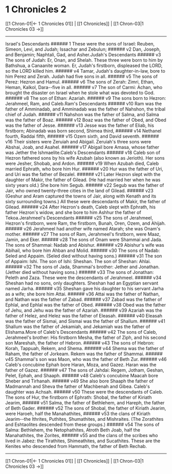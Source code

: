 # 1 Chronicles 2

[[1 Chron-01|← 1 Chronicles 01]] | [[1 Chronicles]] | [[1 Chron-03|1 Chronicles 03 →]]
***

Israel's Descendants ###### 1 These were the sons of Israel: Reuben, Simeon, Levi, and Judah; Issachar and Zebulun; ###### v2 Dan, Joseph, and Benjamin; Naphtali, Gad, and Asher.Judah's Descendants ###### v3 The sons of Judah: Er, Onan, and Shelah. These three were born to him by Bathshua, a Canaanite woman. Er, Judah's firstborn, displeased the LORD, so the LORD killed him. ###### v4 Tamar, Judah's daughter-in-law, bore to him Perez and Zerah. Judah had five sons in all. ###### v5 The sons of Perez: Hezron and Hamul. ###### v6 The sons of Zerah: Zimri, Ethan, Heman, Kalkol, Dara--five in all. ###### v7 The son of Carmi: Achan, who brought the disaster on Israel when he stole what was devoted to God. ###### v8 The son of Ethan: Azariah. ###### v9 The sons born to Hezron: Jerahmeel, Ram, and Caleb.Ram's Descendants ###### v10 Ram was the father of Amminadab, and Amminadab was the father of Nahshon, the tribal chief of Judah. ###### v11 Nahshon was the father of Salma, and Salma was the father of Boaz. ###### v12 Boaz was the father of Obed, and Obed was the father of Jesse. ###### v13 Jesse was the father of Eliab, his firstborn; Abinadab was born second, Shimea third, ###### v14 Nethanel fourth, Raddai fifth, ###### v15 Ozem sixth, and David seventh. ###### v16 Their sisters were Zeruiah and Abigail. Zeruiah's three sons were Abshai, Joab, and Asahel. ###### v17 Abigail bore Amasa, whose father was Jether the Ishmaelite.Caleb's Descendants ###### v18 Caleb son of Hezron fathered sons by his wife Azubah (also known as Jerioth). Her sons were Jesher, Shobab, and Ardon. ###### v19 When Azubah died, Caleb married Ephrath, who bore him Hur. ###### v20 Hur was the father of Uri, and Uri was the father of Bezalel. ###### v21 Later Hezron slept with the daughter of Makir, the father of Gilead. (He had married her when he was sixty years old.) She bore him Segub. ###### v22 Segub was the father of Jair, who owned twenty-three cities in the land of Gilead. ###### v23 (Geshur and Aram captured the towns of Jair, along with Kenath and its sixty surrounding towns.) All these were descendants of Makir, the father of Gilead. ###### v24 After Hezron's death, Caleb slept with Ephrath, his father Hezron's widow, and she bore to him Ashhur the father of Tekoa.Jerahmeel's Descendants ###### v25 The sons of Jerahmeel, Hezron's firstborn, were Ram, the firstborn, Bunah, Oren, Ozem, and Ahijah. ###### v26 Jerahmeel had another wife named Atarah; she was Onam's mother. ###### v27 The sons of Ram, Jerahmeel's firstborn, were Maaz, Jamin, and Eker. ###### v28 The sons of Onam were Shammai and Jada. The sons of Shammai: Nadab and Abishur. ###### v29 Abishur's wife was Abihail, who bore him Ahban and Molid. ###### v30 The sons of Nadab: Seled and Appaim. (Seled died without having sons.) ###### v31 The son of Appaim: Ishi. The son of Ishi: Sheshan. The son of Sheshan: Ahlai. ###### v32 The sons of Jada, Shammai's brother: Jether and Jonathan. (Jether died without having sons.) ###### v33 The sons of Jonathan: Peleth and Zaza. These were the descendants of Jerahmeel. ###### v34 Sheshan had no sons, only daughters. Sheshan had an Egyptian servant named Jarha. ###### v35 Sheshan gave his daughter to his servant Jarha as a wife; she bore him Attai. ###### v36 Attai was the father of Nathan, and Nathan was the father of Zabad. ###### v37 Zabad was the father of Ephlal, and Ephlal was the father of Obed. ###### v38 Obed was the father of Jehu, and Jehu was the father of Azariah. ###### v39 Azariah was the father of Helez, and Helez was the father of Eleasah. ###### v40 Eleasah was the father of Sismai, and Sismai was the father of Shallum. ###### v41 Shallum was the father of Jekamiah, and Jekamiah was the father of Elishama.More of Caleb's Descendants ###### v42 The sons of Caleb, Jerahmeel's brother: His firstborn Mesha, the father of Ziph, and his second son Mareshah, the father of Hebron. ###### v43 The sons of Hebron: Korah, Tappuah, Rekem, and Shema. ###### v44 Shema was the father of Raham, the father of Jorkeam. Rekem was the father of Shammai. ###### v45 Shammai's son was Maon, who was the father of Beth Zur. ###### v46 Caleb's concubine Ephah bore Haran, Moza, and Gazez. Haran was the father of Gazez. ###### v47 The sons of Jahdai: Regem, Jotham, Geshan, Pelet, Ephah, and Shaaph. ###### v48 Caleb's concubine Maacah bore Sheber and Tirhanah. ###### v49 She also bore Shaaph the father of Madmannah and Sheva the father of Machbenah and Gibea. Caleb's daughter was Achsah. ###### v50 These were the descendants of Caleb. The sons of Hur, the firstborn of Ephrath: Shobal, the father of Kiriath Jearim, ###### v51 Salma, the father of Bethlehem, and Hareph, the father of Beth Gader. ###### v52 The sons of Shobal, the father of Kiriath Jearim, were Haroeh, half the Manahathites, ###### v53 the clans of Kiriath Jearim--the Ithrites, Puthites, Shumathites, and Mishraites. (The Zorathites and Eshtaolites descended from these groups.) ###### v54 The sons of Salma: Bethlehem, the Netophathites, Atroth Beth Joab, half the Manahathites, the Zorites, ###### v55 and the clans of the scribes who lived in Jabez: the Tirathites, Shimeathites, and Sucathites. These are the Kenites who descended from Hammath, the father of Beth Rechab.

***
[[1 Chron-01|← 1 Chronicles 01]] | [[1 Chronicles]] | [[1 Chron-03|1 Chronicles 03 →]]
